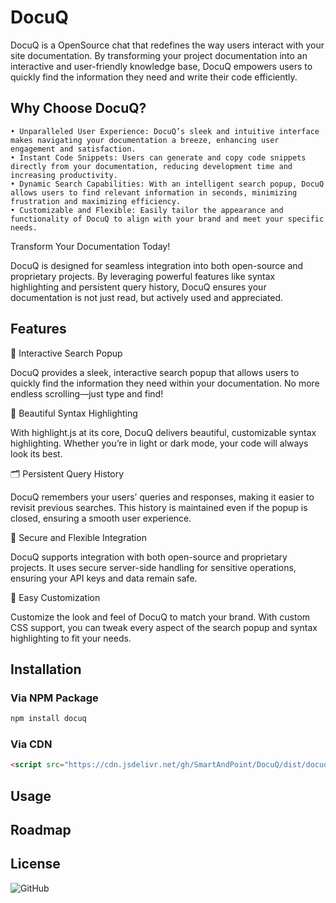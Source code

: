 # DocuQ

DocuQ is a OpenSource chat that redefines the way users interact with your site documentation. By transforming your project documentation into an interactive and user-friendly knowledge base, DocuQ empowers users to quickly find the information they need and write their code efficiently.

## Why Choose DocuQ?

    • Unparalleled User Experience: DocuQ’s sleek and intuitive interface makes navigating your documentation a breeze, enhancing user engagement and satisfaction.
    • Instant Code Snippets: Users can generate and copy code snippets directly from your documentation, reducing development time and increasing productivity.
    • Dynamic Search Capabilities: With an intelligent search popup, DocuQ allows users to find relevant information in seconds, minimizing frustration and maximizing efficiency.
    • Customizable and Flexible: Easily tailor the appearance and functionality of DocuQ to align with your brand and meet your specific needs.

Transform Your Documentation Today!

DocuQ is designed for seamless integration into both open-source and proprietary projects. By leveraging powerful features like syntax highlighting and persistent query history, DocuQ ensures your documentation is not just read, but actively used and appreciated.

## Features

🌟 Interactive Search Popup

DocuQ provides a sleek, interactive search popup that allows users to quickly find the information they need within your documentation. No more endless scrolling—just type and find!

🎨 Beautiful Syntax Highlighting

With highlight.js at its core, DocuQ delivers beautiful, customizable syntax highlighting. Whether you’re in light or dark mode, your code will always look its best.

🗂️ Persistent Query History

DocuQ remembers your users’ queries and responses, making it easier to revisit previous searches. This history is maintained even if the popup is closed, ensuring a smooth user experience.

🔐 Secure and Flexible Integration

DocuQ supports integration with both open-source and proprietary projects. It uses secure server-side handling for sensitive operations, ensuring your API keys and data remain safe.

💼 Easy Customization

Customize the look and feel of DocuQ to match your brand. With custom CSS support, you can tweak every aspect of the search popup and syntax highlighting to fit your needs.

## Installation

### Via NPM Package

```bash
npm install docuq
```

### Via CDN

```html
<script src="https://cdn.jsdelivr.net/gh/SmartAndPoint/DocuQ/dist/docuq.js"></script>
```

## Usage

## Roadmap

## License
![GitHub](https://img.shields.io/github/license/SmartAndPoint/DocuQ)

